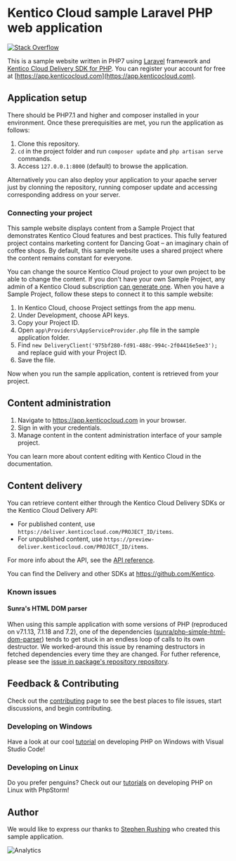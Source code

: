 # Kentico Cloud sample Laravel PHP web application

[![Stack Overflow](https://img.shields.io/badge/Stack%20Overflow-ASK%20NOW-FE7A16.svg?logo=stackoverflow&logoColor=white)](https://stackoverflow.com/tags/kentico-cloud)

This is a sample website written in PHP7 using [Laravel](https://laravel.com) framework and [Kentico Cloud Delivery SDK for PHP](https://github.com/Kentico/delivery-sdk-php). You can register your account for free at [https://app.kenticocloud.com](https://app.kenticocloud.com).

## Application setup

There should be PHP7.1 and higher and composer installed in your environment. Once these prerequisities are met, you run the application as follows:

1. Clone this repository.
2. `cd` in the project folder and run `composer update` and `php artisan serve` commands.
3. Access `127.0.0.1:8000` (default) to browse the application.

Alternatively you can also deploy your application to your apache server just by clonning the repository, running composer update and accessing corresponding address on your server.

### Connecting your project

This sample website displays content from a Sample Project that demonstrates Kentico Cloud features and best practices. This fully featured project contains marketing content for Dancing Goat – an imaginary chain of coffee shops. By default, this sample website uses a shared project where the content remains constant for everyone.

You can change the source Kentico Cloud project to your own project to be able to change the content. If you don't have your own Sample Project, any admin of a Kentico Cloud subscription [can generate one](https://app.kenticocloud.com/sample-project-generator). When you have a Sample Project, follow these steps to connect it to this sample website:

1. In Kentico Cloud, choose Project settings from the app menu.
2. Under Development, choose API keys.
3. Copy your Project ID.
4. Open `app\Providers\AppServiceProvider.php` file in the sample application folder.
5. Find `new DeliveryClient('975bf280-fd91-488c-994c-2f04416e5ee3');` and replace guid with your Project ID.
6. Save the file.

Now when you run the sample application, content is retrieved from your project.

## Content administration

1. Navigate to https://app.kenticocloud.com in your browser.
2. Sign in with your credentials.
3. Manage content in the content administration interface of your sample project.

You can learn more about content editing with Kentico Cloud in the documentation.

## Content delivery

You can retrieve content either through the Kentico Cloud Delivery SDKs or the Kentico Cloud Delivery API:

* For published content, use `https://deliver.kenticocloud.com/PROJECT_ID/items`.
* For unpublished content, use `https://preview-deliver.kenticocloud.com/PROJECT_ID/items`.

For more info about the API, see the [API reference](https://developer.kenticocloud.com/reference).

You can find the Delivery and other SDKs at https://github.com/Kentico.

### Known issues

#### Sunra's HTML DOM parser

When using this sample application with some versions of PHP (reproduced on v7.1.13, 7.1.18 and 7.2), one of the dependencies ([sunra/php-simple-html-dom-parser](https://github.com/sunra/php-simple-html-dom-parser/)) tends to get stuck in an endless loop of calls to its own destructor. We worked-around this issue by renaming destructors in fetched dependencies every time they are changed. For futher reference, please see the [issue in package's repository repository](https://github.com/sunra/php-simple-html-dom-parser/issues/60).

## Feedback & Contributing

Check out the [contributing](https://github.com/Kentico/kentico-cloud-sample-app-php/blob/master/CONTRIBUTING.md) page to see the best places to file issues, start discussions, and begin contributing.

### Developing on Windows
Have a look at our cool [tutorial](https://github.com/Kentico/delivery-sdk-php/wiki/Developing-PHP-in-Visual-Studio-Code-for-Dummies) on developing PHP on Windows with Visual Studio Code!

### Developing on Linux
Do you prefer penguins? Check out our [tutorials](https://github.com/Kentico/delivery-sdk-php/wiki/Configuring-PHP-Storm-on-Linux) on developing PHP on Linux with PhpStorm!

## Author

We would like to express our thanks to [Stephen Rushing](https://github.com/stephenr85) who created this sample application.

![Analytics](https://kentico-ga-beacon.azurewebsites.net/api/UA-69014260-4/Kentico/kentico-cloud-sample-app-php?pixel)

